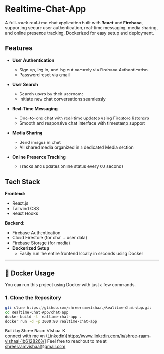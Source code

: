 # Realtime-Chat-App

A full-stack real-time chat application built with **React** and **Firebase**, supporting secure user authentication, real-time messaging, media sharing, and online presence tracking, Dockerized for easy setup and deployment.

## Features

- **User Authentication**
  - Sign up, log in, and log out securely via Firebase Authentication
  - Password reset via email

- **User Search**
  - Search users by their username
  - Initiate new chat conversations seamlessly

- **Real-Time Messaging**
  - One-to-one chat with real-time updates using Firestore listeners
  - Smooth and responsive chat interface with timestamp support

- **Media Sharing**
  - Send images in chat
  - All shared media organized in a dedicated Media section

- **Online Presence Tracking**
  - Tracks and updates online status every 60 seconds

## Tech Stack

**Frontend:**
- React.js
- Tailwind CSS
- React Hooks

**Backend:**
- Firebase Authentication
- Cloud Firestore (for chat + user data)
- Firebase Storage (for media)
- **Dockerized Setup**
  - Easily run the entire frontend locally in seconds using Docker

---

## 🐳 Docker Usage

You can run this project using Docker with just a few commands.

### 1. Clone the Repository

```bash or pwsh (your choice)
git clone https://github.com/shreeraamvishaal/Realtime-Chat-App.git
cd Realtime-Chat-App/chat-app
docker build -t realtime-chat-app .
docker run -d -p 3000:80 realtime-chat-app
```

Built by Shree Raam Vishaal K  
connect with me on (Linkedin)[https://www.linkedin.com/in/shree-raam-vishaal-1b6128263/]
Feel free to reachout to me at shreeraamvishaal@gmail.com
